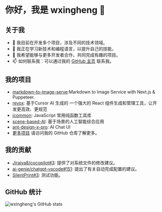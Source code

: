 # 你好，我是 wxingheng 👋

## 关于我
- 🔭 我目前在开发多个项目，涉及不同的技术领域。
- 🌱 我正在学习新技术和编程语言，以提升自己的技能。
- 👯 我希望能够与更多开发者合作，共同完成有趣的项目。
- 📫 如何联系我：可以通过我的 [GitHub 主页](https://github.com/wxingheng) 联系我。

## 我的项目
- [markdown-to-image-serve](https://github.com/wxingheng/markdown-to-image-serve):Markdown to Image Service with Next.js & Puppeteer.
- [revox](https://github.com/wxingheng/revox): 基于Cursor AI 生成的 一个强大的 React 组件生成和管理工具，让开发更高效、更规范
- [jcommon](https://github.com/wxingheng/jcommon): JavaScript 常用纯函数工具库
- [scene-based-AI](https://github.com/wxingheng/scene-based-AI): 基于场景的人工智能综合应用
- [ant-design-x-pro](https://github.com/wxingheng/ant-design-x-pro): AI Chat UI
- [更多项目](https://github.com/wxingheng?tab=repositories) 请访问我的 GitHub 仓库了解更多。

## 我的贡献
- [Jiraiya8/cocopilot#3](https://github.com/Jiraiya8/cocopilot/issues/3): 提供了对系统文件的修改建议。
- [ai-genie/chatgpt-vscode#151](https://github.com/ai-genie/chatgpt-vscode/issues/151): 提出了有关自动完成配置的建议。
- [SilentPrint#3](https://github.com/wxingheng/SilentPrint/issues/3): 测试功能。

## GitHub 统计
![wxingheng's GitHub stats](https://github-readme-stats.vercel.app/api?username=wxingheng&show_icons=true&theme=radical)
